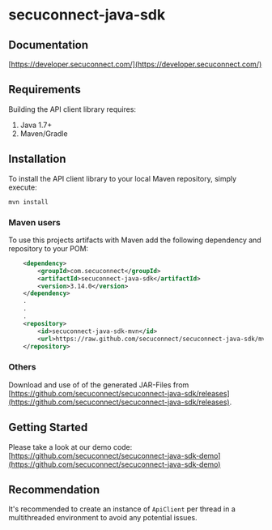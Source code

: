 # secuconnect-java-sdk

## Documentation

[https://developer.secuconnect.com/](https://developer.secuconnect.com/)

## Requirements

Building the API client library requires:
1. Java 1.7+
2. Maven/Gradle

## Installation

To install the API client library to your local Maven repository, simply execute:

```shell
mvn install
```

### Maven users

To use this projects artifacts with Maven add the following dependency and repository to your POM:

``` xml
    <dependency>
        <groupId>com.secuconnect</groupId>
        <artifactId>secuconnect-java-sdk</artifactId>
        <version>3.14.0</version>
    </dependency>
    .
    .
    .
    <repository>
        <id>secuconnect-java-sdk-mvn</id>
        <url>https://raw.github.com/secuconnect/secuconnect-java-sdk/mvn-repo/</url>
    </repository>
```

### Others

Download and use of of the generated JAR-Files from [https://github.com/secuconnect/secuconnect-java-sdk/releases](https://github.com/secuconnect/secuconnect-java-sdk/releases).


## Getting Started

Please take a look at our demo code: [https://github.com/secuconnect/secuconnect-java-sdk-demo](https://github.com/secuconnect/secuconnect-java-sdk-demo)


## Recommendation

It's recommended to create an instance of `ApiClient` per thread in a multithreaded environment to avoid any potential issues.
